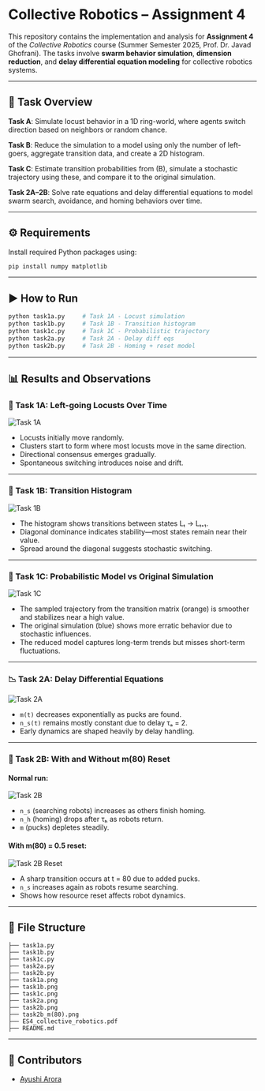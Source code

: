 # Collective Robotics – Assignment 4

This repository contains the implementation and analysis for **Assignment 4** of the *Collective Robotics* course (Summer Semester 2025, Prof. Dr. Javad Ghofrani). The tasks involve **swarm behavior simulation**, **dimension reduction**, and **delay differential equation modeling** for collective robotics systems.

---

## 📌 Task Overview

**Task A**: Simulate locust behavior in a 1D ring-world, where agents switch direction based on neighbors or random chance.

**Task B**: Reduce the simulation to a model using only the number of left-goers, aggregate transition data, and create a 2D histogram.

**Task C**: Estimate transition probabilities from (B), simulate a stochastic trajectory using these, and compare it to the original simulation.

**Task 2A–2B**: Solve rate equations and delay differential equations to model swarm search, avoidance, and homing behaviors over time.

---

## ⚙️ Requirements

Install required Python packages using:

```bash
pip install numpy matplotlib
```

---

## ▶️ How to Run

```bash
python task1a.py     # Task 1A - Locust simulation
python task1b.py     # Task 1B - Transition histogram
python task1c.py     # Task 1C - Probabilistic trajectory
python task2a.py     # Task 2A - Delay diff eqs
python task2b.py     # Task 2B - Homing + reset model
```

---

## 📊 Results and Observations

### 🐜 Task 1A: Left-going Locusts Over Time

![Task 1A](task1a.png)

- Locusts initially move randomly.
- Clusters start to form where most locusts move in the same direction.
- Directional consensus emerges gradually.
- Spontaneous switching introduces noise and drift.

---

### 🔁 Task 1B: Transition Histogram

![Task 1B](task1b.png)

- The histogram shows transitions between states Lₜ → Lₜ₊₁.
- Diagonal dominance indicates stability—most states remain near their value.
- Spread around the diagonal suggests stochastic switching.

---

### 🔄 Task 1C: Probabilistic Model vs Original Simulation

![Task 1C](task1c.png)

- The sampled trajectory from the transition matrix (orange) is smoother and stabilizes near a high value.
- The original simulation (blue) shows more erratic behavior due to stochastic influences.
- The reduced model captures long-term trends but misses short-term fluctuations.

---

### 📉 Task 2A: Delay Differential Equations

![Task 2A](task2a.png)

- `m(t)` decreases exponentially as pucks are found.
- `n_s(t)` remains mostly constant due to delay τₐ = 2.
- Early dynamics are shaped heavily by delay handling.

---

### 🧠 Task 2B: With and Without m(80) Reset

#### Normal run:

![Task 2B](task2b.png)

- `n_s` (searching robots) increases as others finish homing.
- `n_h` (homing) drops after τₕ as robots return.
- `m` (pucks) depletes steadily.

#### With m(80) = 0.5 reset:

![Task 2B Reset](task2b_m(80).png)

- A sharp transition occurs at t = 80 due to added pucks.
- `n_s` increases again as robots resume searching.
- Shows how resource reset affects robot dynamics.

---

## 📁 File Structure

```
├── task1a.py
├── task1b.py
├── task1c.py
├── task2a.py
├── task2b.py
├── task1a.png
├── task1b.png
├── task1c.png
├── task2a.png
├── task2b.png
├── task2b_m(80).png
├── ES4_collective_robotics.pdf
├── README.md
```

---

## 👥 Contributors

- [Ayushi Arora](https://github.com/ayushii206)

